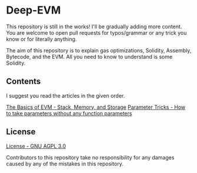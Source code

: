 # Deep-EVM

This repository is still in the works! I'll be gradually adding more content. You are welcome to open pull requests for typos/grammar or any trick you know or for literally anything.

The aim of this repository is to explain gas optimizations, Solidity, Assembly, Bytecode, and the EVM. All you need to know to understand is some Solidity.

## Contents

I suggest you read the articles in the given order.

[The Basics of EVM - Stack, Memory, and Storage](Basics)
[Parameter Tricks - How to take parameters without any function parameters](Parameter%20Tricks)

## License

[License - GNU AGPL 3.0](LICENSE)

Contributors to this repository take no responsibility for any damages caused by any of the mistakes in this repository.
